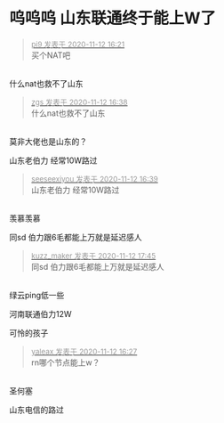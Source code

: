 # 呜呜呜 山东联通终于能上W了


<div class="quote"><blockquote><font size="2"><a href="https://www.hostloc.com/forum.php?mod=redirect&amp;goto=findpost&amp;pid=9443921&amp;ptid=765859" target="_blank"><font color="#999999">pi9 发表于 2020-11-12 16:21</font></a></font><br />
买个NAT吧</blockquote></div><br />
什么nat也救不了山东

<div class="quote"><blockquote><font size="2"><a href="https://www.hostloc.com/forum.php?mod=redirect&amp;goto=findpost&amp;pid=9444043&amp;ptid=765859" target="_blank"><font color="#999999">zgs 发表于 2020-11-12 16:38</font></a></font><br />
什么nat也救不了山东</blockquote></div><br />
莫非大佬也是山东的？

山东老伯力 经常10W路过

<div class="quote"><blockquote><font size="2"><a href="https://www.hostloc.com/forum.php?mod=redirect&amp;goto=findpost&amp;pid=9444048&amp;ptid=765859" target="_blank"><font color="#999999">seeseexiyou 发表于 2020-11-12 16:39</font></a></font><br />
山东老伯力 经常10W路过</blockquote></div><br />
羡慕羡慕 

同sd 伯力跟6毛都能上万就是延迟感人

<div class="quote"><blockquote><font size="2"><a href="https://www.hostloc.com/forum.php?mod=redirect&amp;goto=findpost&amp;pid=9444555&amp;ptid=765859" target="_blank"><font color="#999999">kuzz_maker 发表于 2020-11-12 17:45</font></a></font><br />
同sd 伯力跟6毛都能上万就是延迟感人</blockquote></div><br />
绿云ping低一些

河南联通伯力12W

可怜的孩子

<div class="quote"><blockquote><font size="2"><a href="https://www.hostloc.com/forum.php?mod=redirect&amp;goto=findpost&amp;pid=9443969&amp;ptid=765859" target="_blank"><font color="#999999">yaleax 发表于 2020-11-12 16:27</font></a></font><br />
rn哪个节点能上w？</blockquote></div><br />
圣何塞

山东电信的路过
